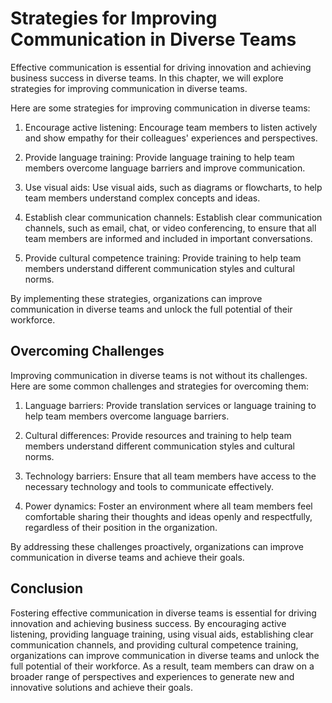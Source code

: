 Strategies for Improving Communication in Diverse Teams
======================================================================================================================

Effective communication is essential for driving innovation and achieving business success in diverse teams. In this chapter, we will explore strategies for improving communication in diverse teams.

Here are some strategies for improving communication in diverse teams:

1. Encourage active listening: Encourage team members to listen actively and show empathy for their colleagues' experiences and perspectives.

2. Provide language training: Provide language training to help team members overcome language barriers and improve communication.

3. Use visual aids: Use visual aids, such as diagrams or flowcharts, to help team members understand complex concepts and ideas.

4. Establish clear communication channels: Establish clear communication channels, such as email, chat, or video conferencing, to ensure that all team members are informed and included in important conversations.

5. Provide cultural competence training: Provide training to help team members understand different communication styles and cultural norms.

By implementing these strategies, organizations can improve communication in diverse teams and unlock the full potential of their workforce.

Overcoming Challenges
---------------------

Improving communication in diverse teams is not without its challenges. Here are some common challenges and strategies for overcoming them:

1. Language barriers: Provide translation services or language training to help team members overcome language barriers.

2. Cultural differences: Provide resources and training to help team members understand different communication styles and cultural norms.

3. Technology barriers: Ensure that all team members have access to the necessary technology and tools to communicate effectively.

4. Power dynamics: Foster an environment where all team members feel comfortable sharing their thoughts and ideas openly and respectfully, regardless of their position in the organization.

By addressing these challenges proactively, organizations can improve communication in diverse teams and achieve their goals.

Conclusion
----------

Fostering effective communication in diverse teams is essential for driving innovation and achieving business success. By encouraging active listening, providing language training, using visual aids, establishing clear communication channels, and providing cultural competence training, organizations can improve communication in diverse teams and unlock the full potential of their workforce. As a result, team members can draw on a broader range of perspectives and experiences to generate new and innovative solutions and achieve their goals.

